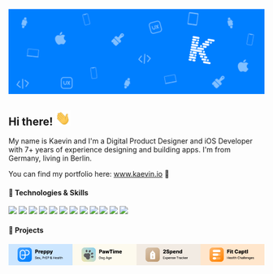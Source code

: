 ![Header](assets/headerImage.png)

## Hi there! <img src="assets/wave.gif" width="30">

My name is Kaevin and I'm a Digital Product Designer and iOS Developer with 7+ years of experience designing and building apps. I'm from Germany, living in Berlin.

You can find my portfolio here: www.kaevin.io 👨


#### 🔧 Technologies & Skills

![](https://img.shields.io/badge/OS-iOS-informational?logo=Apple&logoColor=000000&labelColor=ffffff&color=007fff)
![](https://img.shields.io/badge/OS-iPadOS-informational?logo=Apple&logoColor=000000&labelColor=ffffff&color=007fff)
![](https://img.shields.io/badge/OS-macOS-informational?logo=Apple&logoColor=000000&labelColor=ffffff&color=007fff)
![](https://img.shields.io/badge/Editor-Xcode-informational?logo=Xcode&logoColor=000000&labelColor=ffffff&color=007fff)
![](https://img.shields.io/badge/Tool-Figma-informational?logo=Figma&logoColor=000000&labelColor=ffffff&color=007fff)
![](https://img.shields.io/badge/Tool-Webflow-informational?logo=Webflow&logoColor=000000&labelColor=ffffff&color=007fff)
![](https://img.shields.io/badge/Code-Swift-informational?logo=Swift&logoColor=000000&labelColor=ffffff&color=007fff)
![](https://img.shields.io/badge/Tools-UIKit-informational?logo=UIKit&logoColor=000000&labelColor=ffffff&color=007fff)
![](https://img.shields.io/badge/Tools-SwiftUI-informational?logo=UIKit&logoColor=000000&labelColor=ffffff&color=007fff)
![](https://img.shields.io/badge/Tools-Firebase-informational?logo=Firebase&logoColor=000000&labelColor=ffffff&color=007fff)
![](https://img.shields.io/badge/Tools-Core%20Data-informational?logo=Core%20Data&logoColor=000000&labelColor=ffffff&color=007fff)
![](https://img.shields.io/badge/Tools-Realm-informational?logo=Realm&logoColor=000000&labelColor=ffffff&color=007fff)



#### 📱 Projects

[<img src="/assets/Preppy.png" alt="Preppy" width="25%">](https://www.kaevin.io/projects/preppy/preppy)[<img src="/assets/PawTime.png" alt="PawTime" width="25%">](https://www.kaevin.io/projects/pawtime/pawtime)[<img src="/assets/2Spend.png" alt="2Spend" width="25%">](https://www.kaevin.io/projects/2spend/2spend)[<img src="/assets/Fit Captl.png" alt="Fit Captl" width="25%">](https://www.kaevin.io/projects/fitcaptl/fit-captl)
